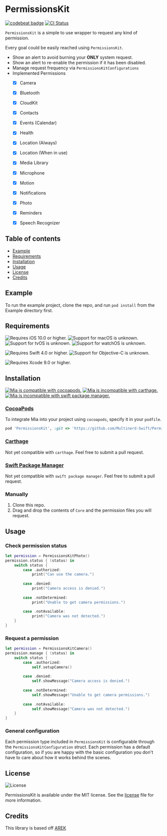 # PermissionsKit


[![codebeat badge](https://codebeat.co/badges/066bdbfe-2670-41a0-86e0-a1afab3f2be8)](https://codebeat.co/projects/github-com-multinerd-swift-permissionskit-master)
[![CI Status](https://img.shields.io/travis/Multinerd-Swift/PermissionsKit.svg?style=flat&colorA=212121)](https://travis-ci.org/Multinerd-Swift/PermissionsKit)

`PermissionsKit` is a simple to use wrapper to request any kind of permission.  

Every goal could be easily reached using `PermissionsKit`.
* Show an alert to avoid burning your **ONLY** system request.
* Show an alert to re-enable the permission if it has been disabled.
* Manage request frequency via `PermissionsKitConfigurations`
* Implemented Permissions
  - [x] Camera
  - [x] Bluetooth
  - [x] CloudKit
  - [x] Contacts
  - [x] Events (Calendar)
  - [x] Health
  - [x] Location (Always)
  - [x] Location (When in use)
  - [x] Media Library
  - [x] Microphone
  - [x] Motion
  - [x] Notifications
  - [x] Photo
  - [x] Reminders
  - [x] Speech Recognizer





## Table of contents

* [Example](#example)
* [Requirements](#requirements)
* [Installation](#installation)
* [Usage](#usage)
* [License](#license)
* [Credits](#credits)





<a name="example"></a>
## Example

To run the example project, clone the repo, and run `pod install` from the Example directory first.





<a name="requirements"></a>
## Requirements

![Requires iOS 10.0 or higher.][iosBadge]
![Support for macOS is unknown.][macBadge]
![Support for tvOS is unknown.][tvBadge]
![Support for watchOS is unknown.][watchBadge]

![Requires Swift 4.0 or higher.][swiftBadge]
![Support for Objective-C is unknown.][objcBadge]

![Requires Xcode 9.0 or higher.][xcodeBadge]

[iosBadge]: https://img.shields.io/badge/ios-10.0+-a.svg?style=flat&colorA=212121&colorB=616161
[macBadge]: https://img.shields.io/badge/macos-unknown-a.svg?style=flat&colorA=212121&colorB=616161
[tvBadge]: https://img.shields.io/badge/tvos-unknown-a.svg?style=flat&colorA=212121&colorB=616161
[watchBadge]: https://img.shields.io/badge/watchos-unknown-a.svg?style=flat&colorA=212121&colorB=616161

[swiftBadge]: https://img.shields.io/badge/swift-4.0+-a.svg?style=flat&colorA=212121&colorB=FD7935
[objcBadge]: https://img.shields.io/badge/objective--c-unknown-a.svg?style=flat&colorA=212121&colorB=616161

[xcodeBadge]: https://img.shields.io/badge/xcode-9.0+-a.svg?style=flat&colorA=212121&colorB=00B0FF





<a name="installation"></a>
## Installation

[![Mia is compatible with cocoapods.][cocoapodsBadge]][cocoapodsURL]
[![Mia is incompatible with carthage.][carthageBadge]][carthageURL]
[![Mia is incompatible with swift package manager.][spmBadge]][spmURL]


### [CocoaPods][cocoapodsURL]

To integrate Mia into your project using `cocoapods`, specify it in your `podfile`.

```ruby
pod 'PermissionsKit', :git => 'https://github.com/Multinerd-Swift/PermissionsKit.git'
```


### [Carthage][carthageURL]

Not yet compatible with `carthage`. Feel free to submit a pull request.


### [Swift Package Manager][spmURL]

Not yet compatible with `swift package manager`. Feel free to submit a pull request.


### Manually

1. Clone this repo.
2. Drag and drop the contents of `Core` and the permission files you will request.

[cocoapodsBadge]: https://img.shields.io/badge/cocoapods-compatible-a.svg?style=flat&colorA=212121&colorB=00C853
[carthageBadge]: https://img.shields.io/badge/carthage-incompatible-red.svg?style=flat&colorA=212121&colorB=E53935
[spmBadge]: https://img.shields.io/badge/spm-incompatible-red.svg?style=flat&colorA=212121&colorB=E53935

[cocoapodsURL]: http://cocoapods.org
[carthageURL]: https://github.com/Carthage/Carthage
[spmURL]: https://swift.org/package-manager/





<a name="usage"></a>
## Usage

### Check permission status
```swift
let permission = PermissionsKitPhoto()
permission.status { (status) in
    switch status {
        case .authorized:    
            print("Can use the camera.")
            
        case .denied:        
            print("Camera access is denied.")
            
        case .notDetermined: 
            print("Unable to get camera permissions.")
            
        case .notAvailable:  
            print("Camera was not detected.")
    }
}
```

### Request a permission
```swift
let permission = PermissionsKitCamera()
permission.manage { (status) in
    switch status {
        case .authorized:    
            self.setupCamera()
            
        case .denied:        
            self.showMessage("Camera access is denied.")
            
        case .notDetermined: 
            self.showMessage("Unable to get camera permissions.")
            
        case .notAvailable:  
            self.showMessage("Camera was not detected.")
    }
}        
```

### General configuration
Each permission type included in `PermissionsKit` is configurable through the `PermissionsKitConfiguration` struct. Each permission has a default configuration, so if you are happy with the basic configuration you don't have to care about how it works behind the scenes.





<a name="license"></a>
## License

![License][licenseBadge]

PermissionsKit is available under the MIT license. See the [license][licenseURL] file for more information.

[licenseBadge]: https://img.shields.io/badge/license-MIT-a.svg?style=flat&colorA=212121&colorB=616161
[licenseURL]: https://github.com/Multinerd-Swift/PermissionsKit/blob/master/LICENSE





<a name="credits"></a>
## Credits

This library is based off [AREK]( https://github.com/ennioma/arek)
